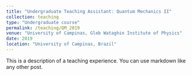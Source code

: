 ```yaml
---
title: "Undergraduate Teaching Assistant: Quantum Mechanics II"
collection: teaching
type: "Undergraduate course"
permalink: /teaching/QM_2019
venue: "University of Campinas, Gleb Wataghin Institute of Physics"
date: 2019
location: "University of Campinas, Brazil"
---
```


This is a description of a teaching experience. You can use markdown like any other post.
